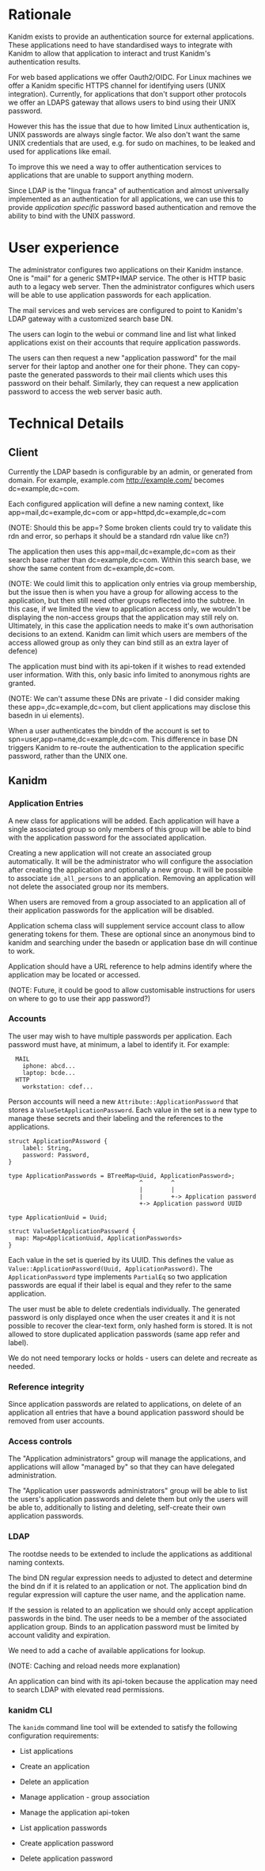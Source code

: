 # Rationale

Kanidm exists to provide an authentication source for external applications.
These applications need to have standardised ways to integrate with Kanidm to
allow that application to interact and trust Kanidm's authentication results.

For web based applications we offer Oauth2/OIDC. For Linux machines we offer a
Kanidm specific HTTPS channel for identifying users (UNIX integration).
Currently, for applications that don't support other protocols we offer an LDAPS
gateway that allows users to bind using their UNIX password.

However this has the issue that due to how limited Linux authentication is, UNIX
passwords are always single factor. We also don't want the same UNIX credentials
that are used, e.g. for sudo on machines, to be leaked and used for applications
like email.

To improve this we need a way to offer authentication services to applications
that are unable to support anything modern.

Since LDAP is the "lingua franca" of authentication and almost universally
implemented as an authentication for all applications, we can use this to
provide *application specific* password based authentication and remove the
ability to bind with the UNIX password.

# User experience

The administrator configures two applications on their Kanidm instance. One is
"mail" for a generic SMTP+IMAP service. The other is HTTP basic auth to a legacy
web server. Then the administrator configures which users will be able to use
application passwords for each application.

The mail services and web services are configured to point to Kanidm's LDAP
gateway with a customized search base DN.

The users can login to the webui or command line and list what linked
applications exist on their accounts that require application passwords.

The users can then request a new "application password" for the mail server for
their laptop and another one for their phone. They can copy-paste the generated
passwords to their mail clients which uses this password on their behalf.
Similarly, they can request a new application password to access the web server
basic auth.

# Technical Details

## Client

Currently the LDAP basedn is configurable by an admin, or generated from domain.
For example, example.com <http://example.com/> becomes dc=example,dc=com.

Each configured application will define a new naming context, like
app=mail,dc=example,dc=com or app=httpd,dc=example,dc=com

(NOTE: Should this be app=? Some broken clients could try to validate this rdn
and error, so perhaps it should be a standard rdn value like cn?)

The application then uses this app=mail,dc=example,dc=com as their search base
rather than dc=example,dc=com. Within this search base, we show the same content
from dc=example,dc=com.

(NOTE: We could limit this to application only entries via group membership, but
the issue then is when you have a group for allowing access to the application,
but then still need other groups reflected into the subtree. In this case, if we
limited the view to application access only, we wouldn't be displaying the
non-access groups that the application may still rely on. Ultimately, in this
case the application needs to make it's own authorisation decisions to an
extend. Kanidm can limit which users are members of the access allowed group as
only they can bind still as an extra layer of defence)

The application must bind with its api-token if it wishes to read extended user
information. With this, only basic info limited to anonymous rights are granted.

(NOTE: We can't assume these DNs are private - I did consider making these
app=<secret key>,dc=example,dc=com, but client applications may disclose this
basedn in ui elements).

When a user authenticates the binddn of the account is set to
spn=user,app=name,dc=example,dc=com. This difference in base DN triggers Kanidm
to re-route the authentication to the application specific password, rather than
the UNIX one.

## Kanidm

### Application Entries

A new class for applications will be added. Each application will have a single
associated group so only members of this group will be able to bind with the
application password for the associated application.

Creating a new application will not create an associated group automatically. It
will be the administrator who will configure the association after creating the
application and optionally a new group. It will be possible to associate
`idm_all_persons` to an application. Removing an application will not delete the
associated group nor its members.

When users are removed from a group associated to an application all of their
application passwords for the application will be disabled.

Application schema class will supplement service account class to allow
generating tokens for them. These are optional since an anonymous bind to kanidm
and searching under the basedn or application base dn will continue to work.

Application should have a URL reference to help admins identify where the
application may be located or accessed.

(NOTE: Future, it could be good to allow customisable instructions for users on
where to go to use their app password?)

### Accounts

The user may wish to have multiple passwords per application. Each password must
have, at minimum, a label to identify it. For example:

```
  MAIL
    iphone: abcd...
    laptop: bcde...
  HTTP
    workstation: cdef...
```

Person accounts will need a new `Attribute::ApplicationPassword` that stores a
`ValueSetApplicationPassword`. Each value in the set is a new type to manage these
secrets and their labeling and the references to the applications.

```
struct ApplicationPAssword {
    label: String,
    password: Password,
}

type ApplicationPasswords = BTreeMap<Uuid, ApplicationPassword>;
                                     ^        ^
                                     |        |
                                     |        +-> Application password
                                     +-> Application password UUID

type ApplicationUuid = Uuid;

struct ValueSetApplicationPassword {
  map: Map<ApplicationUuid, ApplicationPasswords>
}
```

Each value in the set is queried by its UUID. This defines the value as
`Value::ApplicationPassword(Uuid, ApplicationPassword)`. The
`ApplicationPassword` type implements `PartialEq` so two application passwords
are equal if their label is equal and they refer to the same application.

The user must be able to delete credentials individually. The generated password
is only displayed once when the user creates it and it is not possible to
recover the clear-text form, only hashed form is stored. It is not allowed to
store duplicated application passwords (same app refer and label).

We do not need temporary locks or holds - users can delete and recreate as
needed.

### Reference integrity

Since application passwords are related to applications, on delete of an
application all entries that have a bound application password should be removed
from user accounts.

### Access controls

The "Application administrators" group will manage the applications, and
applications will allow "managed by" so that they can have delegated
administration.

The "Application user passwords administrators" group will be able to list the
users's application passwords and delete them but only the users will be able
to, additionally to listing and deleting, self-create their own application
passwords.

### LDAP

The rootdse needs to be extended to include the applications as additional
naming contexts.

The bind DN regular expression needs to adjusted to detect and determine the
bind dn if it is related to an application or not. The application bind dn
regular expression will capture the user name, and the application name.

If the session is related to an application we should only accept application
passwords in the bind. The user needs to be a member of the associated
application group. Binds to an application password must be limited by account
validity and expiration.

We need to add a cache of available applications for lookup.

(NOTE: Caching and reload needs more explanation)

An application can bind with its api-token because the application may need to
search LDAP with elevated read permissions.

### kanidm CLI

The `kanidm` command line tool will be extended to satisfy the following
configuration requirements:

* List applications

* Create an application

* Delete an application

* Manage application - group association

* Manage the application api-token

* List application passwords

* Create application password

* Delete application password
